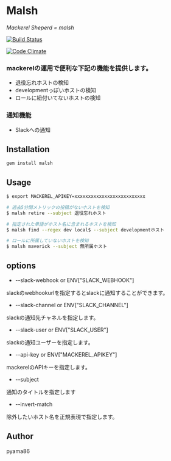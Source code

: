 # Malsh
*Mackerel Sheperd = malsh*

[![Build Status](https://travis-ci.org/pyama86/sac.svg)](https://travis-ci.org/pyama86/sac)

[![Code Climate](https://codeclimate.com/github/pyama86/sac/badges/gpa.svg)](https://codeclimate.com/github/pyama86/sac)


### mackerelの運用で便利な下記の機能を提供します。

* 退役忘れホストの検知
* developmentっぽいホストの検知
* ロールに紐付いてないホストの検知

### 通知機能
* Slackへの通知

## Installation

```ruby
gem install malsh
```

## Usage

```sh
$ export MACKEREL_APIKEY=xxxxxxxxxxxxxxxxxxxxxxxxxx

# 過去5分間メトリックの投稿がないホストを検知
$ malsh retire --subject 退役忘れホスト

# 指定された単語がホスト名に含まれるホストを検知
$ malsh find --regex dev local$ --subject developmentホスト

# ロールに所属していないホストを検知
$ malsh maverick --subject 無所属ホスト
```

## options
* --slack-webhook or ENV["SLACK_WEBHOOK"]

slackのwebhookurlを指定するとslackに通知することができます。
* --slack-channel or ENV["SLACK_CHANNEL"]

slackの通知先チャネルを指定します。
* --slack-user or ENV["SLACK_USER"]

slackの通知ユーザーを指定します。
* --api-key or ENV["MACKEREL_APIKEY"]

mackerelのAPIキーを指定します。
* --subject

通知のタイトルを指定します
* --invert-match

除外したいホスト名を正規表現で指定します。

## Author
pyama86
